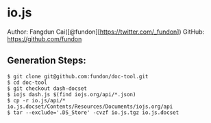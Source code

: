 # io.js

Author: Fangdun Cai([@fundon][https://twitter.com/_fundon])
GitHub: https://github.com/fundon

## Generation Steps:

```
$ git clone git@github.com:fundon/doc-tool.git
$ cd doc-tool
$ git checkout dash-docset
$ iojs dash.js $(find iojs.org/api/*.json)
$ cp -r io.js/api/* io.js.docset/Contents/Resources/Documents/iojs.org/api
$ tar --exclude='.DS_Store' -cvzf io.js.tgz io.js.docset
```
